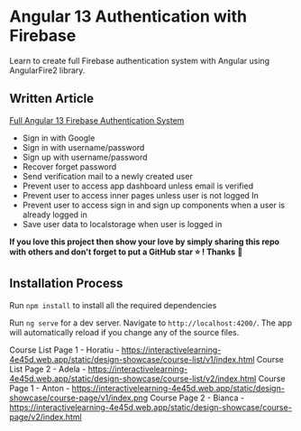 # Angular 13 Authentication with Firebase

Learn to create full Firebase authentication system with Angular using AngularFire2 library.

## Written Article

[Full Angular 13 Firebase Authentication System](https://www.positronx.io/full-angular-firebase-authentication-system)

- Sign in with Google
- Sign in with username/password
- Sign up with username/password
- Recover forget password
- Send verification mail to a newly created user
- Prevent user to access app dashboard unless email is verified
- Prevent user to access inner pages unless user is not logged In
- Prevent user to access sign in and sign up components when a user is already logged in
- Save user data to localstorage when user is logged in

**If you love this project then show your love by simply sharing this repo with others and don't forget to put a GitHub star ⭐ ! Thanks** :pray:

## Installation Process

Run `npm install` to install all the required dependencies

Run `ng serve` for a dev server. Navigate to `http://localhost:4200/`. The app will automatically reload if you change any of the source files.

Course List Page 1 - Horatiu - https://interactivelearning-4e45d.web.app/static/design-showcase/course-list/v1/index.html
Course List Page 2 - Adela - https://interactivelearning-4e45d.web.app/static/design-showcase/course-list/v2/index.html
Course Page 1 - Anton - https://interactivelearning-4e45d.web.app/static/design-showcase/course-page/v1/index.png
Course Page 2 - Bianca - https://interactivelearning-4e45d.web.app/static/design-showcase/course-page/v2/index.html
